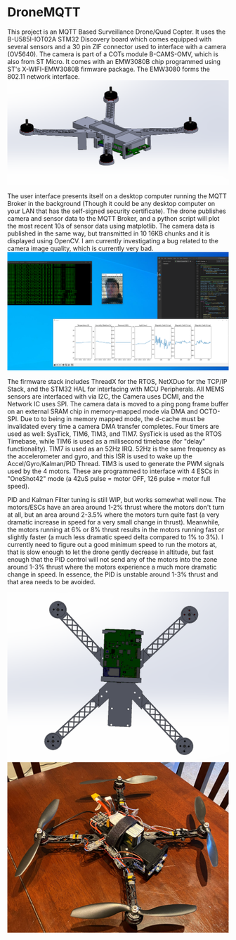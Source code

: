 # DroneMQTT

This project is an MQTT Based Surveillance Drone/Quad Copter. It uses the B-U585I-IOT02A STM32 Discovery board which comes equipped with several sensors and a 30 pin ZIF connector used to interface with a camera (OV5640). The camera is part of a COTs module B-CAMS-OMV, which is also from ST Micro. It comes with an EMW3080B chip programmed using ST's X-WIFI-EMW3080B firmware package. The EMW3080 forms the 802.11 network interface.
![DroneFront](images/DroneFront.PNG)

The user interface presents itself on a desktop computer running the MQTT Broker in the background (Though it could be any desktop computer on your LAN that has the self-signed security certificate). The drone publishes camera and sensor data to the MQTT Broker, and a python script will plot the most recent 10s of sensor data using matplotlib. The camera data is published in the same way, but transmitted in 10 16KB chunks and it is displayed using OpenCV. I am currently investigating a bug related to the camera image quality, which is currently very bad. 
![UI](images/DesktopInterface.PNG)

The firmware stack includes ThreadX for the RTOS, NetXDuo for the TCP/IP Stack, and the STM32 HAL for interfacing with MCU Peripherals. All MEMS sensors are interfaced with via I2C, the Camera uses DCMI, and the Network IC uses SPI. The camera data is moved to a ping pong frame buffer on an external SRAM chip in memory-mapped mode via DMA and OCTO-SPI. Due to to being in memory mapped mode, the d-cache must be invalidated every time a camera DMA transfer completes. Four timers are used as well: SysTick, TIM6, TIM3, and TIM7. SysTick is used as the RTOS Timebase, while TIM6 is used as a millisecond timebase (for "delay" functionality). TIM7 is used as an 52Hz IRQ. 52Hz is the same frequency as the accelerometer and gyro, and this ISR is used to wake up the Accel/Gyro/Kalman/PID Thread. TIM3 is used to generate the PWM signals used by the 4 motors. These are programmed to interface with 4 ESCs in "OneShot42" mode (a 42uS pulse = motor OFF, 126 pulse = motor full speed). 

PID and Kalman Filter tuning is still WIP, but works somewhat well now. The motors/ESCs have an area around 1-2% thrust where the motors don't turn at all, but an area around 2-3.5% where the motors turn quite fast (a very dramatic increase in speed for a very small change in thrust). Meanwhile, the motors running at 6% or 8% thrust results in the motors running fast or slightly faster (a much less dramatic speed delta compared to 1% to 3%). I currently need to figure out a good minimum speed to run the motors at, that is slow enough to let the drone gently decrease in altitude, but fast enough that the PID control will not send any of the motors into the zone around 1-3% thrust where the motors experience a much more dramatic change in speed. In essence, the PID is unstable around 1-3% thrust and that area needs to be avoided.

![DroneBottom](images/DroneBottom.PNG)
![3DPrint](images/DronePrint.jpg)
